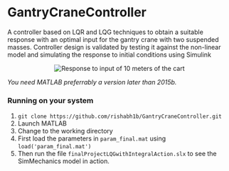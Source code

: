 # GantryCraneController
A controller based on LQR and LQG techniques to obtain a suitable response with an optimal input for the gantry crane with two suspended masses. Controller design is validated by testing it against the non-linear model and simulating the response to initial conditions using Simulink

<p align="center">
  <img src="https://github.com/rishabh1b/GantryCraneController/blob/master/finalOutput.gif?raw=true" alt="Response to input of 10 meters of the cart"/>
</p>

*You need MATLAB preferrably a version later than 2015b.*

### Running on your system
1. `git clone https://github.com/rishabh1b/GantryCraneController.git`
2. Launch MATLAB
3. Change to the working directory
4. First load the parameters in `param_final.mat` using `load('param_final.mat')`
5. Then run the file `finalProjectLQGwithIntegralAction.slx` to see the SimMechanics model in action.
